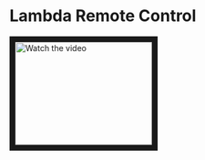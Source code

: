 # Lambda Remote Control

<a href="https://youtu.be/jHUyMA1qg6U" target="_blank">
 <img src="http://img.youtube.com/vi/jHUyMA1qg6U/mqdefault.jpg" alt="Watch the video" width="240" height="180" border="10" />
</a>
